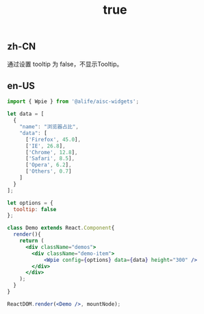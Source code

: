 ﻿---
order: 3
title:
  zh-CN: 无Tooltip
  en-US: Tooltip
---

## zh-CN

通过设置 tooltip 为 false，不显示Tooltip。

## en-US


````jsx
import { Wpie } from '@alife/aisc-widgets';

let data = [
  {
    "name": "浏览器占比",
    "data": [
      ['Firefox', 45.0],
      ['IE', 26.8],
      ['Chrome', 12.8],
      ['Safari', 8.5],
      ['Opera', 6.2],
      ['Others', 0.7]
    ]
  }
];

let options = {
  tooltip: false
};

class Demo extends React.Component{
  render(){
    return (
      <div className="demos">
        <div className="demo-item">
            <Wpie config={options} data={data} height="300" />
        </div>
      </div>
    );
  }
}

ReactDOM.render(<Demo />, mountNode);
````
